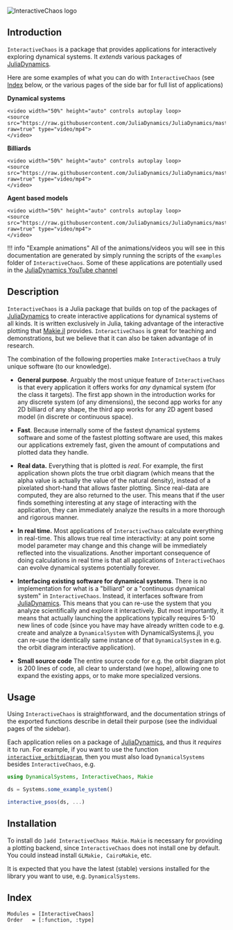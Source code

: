 ![InteractiveChaos logo](https://raw.githubusercontent.com/JuliaDynamics/JuliaDynamics/master/videos/interact/interactive_chaos_logo.gif?raw=true)

## Introduction
`InteractiveChaos` is a package that provides applications for interactively exploring dynamical systems. It _extends_ various packages of [JuliaDynamics](https://juliadynamics.github.io/JuliaDynamics/).

Here are some examples of what you can do with `InteractiveChaos` (see [Index](@ref) below, or the various pages of the side bar for full list of applications)

**Dynamical systems**

```@raw html
<video width="50%" height="auto" controls autoplay loop>
<source src="https://raw.githubusercontent.com/JuliaDynamics/JuliaDynamics/master/videos/interact/odhenon.mp4?raw=true" type="video/mp4">
</video>
```

**Billiards**

```@raw html
<video width="50%" height="auto" controls autoplay loop>
<source src="https://raw.githubusercontent.com/JuliaDynamics/JuliaDynamics/master/videos/interact/bmap.mp4?raw=true" type="video/mp4">
</video>
```

**Agent based models**

```@raw html
<video width="50%" height="auto" controls autoplay loop>
<source src="https://raw.githubusercontent.com/JuliaDynamics/JuliaDynamics/master/videos/interact/agents.mp4?raw=true" type="video/mp4">
</video>
```

!!! info "Example animations"
    All of the animations/videos you will see in this documentation are generated by simply running the scripts of the `examples` folder of `InteractiveChaos`.
    Some of these applications are potentially used in the [JuliaDynamics YouTube channel](https://www.youtube.com/channel/UCR4GZ9B3uhyLbYRdZEr7oKg)


## Description

`InteractiveChaos` is a Julia package that builds on top of the packages of [JuliaDynamics](https://juliadynamics.github.io/JuliaDynamics/) to create interactive applications for dynamical systems of all kinds. It is written exclusively in Julia, taking advantage of the interactive plotting that [Makie.jl](http://makie.juliaplots.org/stable/) provides.
`InteractiveChaos` is great for teaching and demonstrations, but we believe that it can also be taken advantage of in research.

The combination of the following properties make `InteractiveChaos` a truly unique software (to our knowledge).

* **General purpose**. Arguably the most unique feature of `InteractiveChaos` is that every application it offers works for _any_ dynamical system (for the class it targets). The first app shown in the introduction works for any discrete system (of any dimensions), the second app works for any 2D billiard of any shape, the third app works for any 2D agent based model (in discrete or continuous space).

* **Fast**. Because internally some of the fastest dynamical systems software and some of the fastest plotting software are used, this makes our applications extremely fast, given the amount of computations and plotted data they handle.

* **Real data.** Everything that is plotted is _real_. For example, the first application shown plots the true orbit diagram (which means that the alpha value is actually the value of the natural density), instead of a pixelated short-hand that allows faster plotting. Since real-data are computed, they are also returned to the user. This means that if the user finds something interesting at any stage of interacting with the application, they can immediately analyze the results in a more thorough and rigorous manner.

* **In real time.**  Most applications of `InteractiveChaso` calculate everything in real-time. This allows true real time interactivity: at any point some model parameter may change and this change will be immediately reflected into the visualizations. Another important consequence of doing calculations in real time is that all applications of `InteractiveChaos` can evolve dynamical systems potentially forever.

* **Interfacing existing software for dynamical systems**. There is no implementation for what is a "billiard" or a "continuous dynamical system" in `InteractiveChaos`. Instead, it interfaces software from [JuliaDynamics](https://juliadynamics.github.io/JuliaDynamics/). This means that you can re-use the system that you analyze scientifically and explore it interactively. But most importantly, it means that actually launching the applications typically requires 5-10 new lines of code (since you have may have already written code to e.g. create and analyze a `DynamicalSystem` with DynamicalSystems.jl, you can re-use the identically same instance of that `DynamicalSystem` in e.g. the orbit diagram interactive application).

* **Small source code** The entire source code for e.g. the orbit diagram plot is 200 lines of code, all clear to understand (we hope), allowing one to expand the existing apps, or to make more specialized versions.

## Usage
Using `InteractiveChaos` is straightforward, and the documentation strings of the exported functions describe in detail their purpose (see the individual pages of the sidebar).

Each application relies on a package of [JuliaDynamics](https://juliadynamics.github.io/JuliaDynamics/), and thus it _requires_ it to run. For example, if you want to use the function [`interactive_orbitdiagram`](@ref), then you must also load `DynamicalSystems` besides `InteractiveChaos`, e.g.
```julia
using DynamicalSystems, InteractiveChaos, Makie

ds = Systems.some_example_system()

interactive_psos(ds, ...)
```

## Installation

To install do `]add InteractiveChaos Makie`. `Makie` is necessary for providing a plotting backend, since `InteractiveChaos` does not install one by default. You could instead install `GLMakie, CairoMakie`, etc.

It is expected that you have the latest (stable) versions installed for the library you want to use, e.g. `DynamicalSystems`.

## Index
```@index
Modules = [InteractiveChaos]
Order   = [:function, :type]
```
